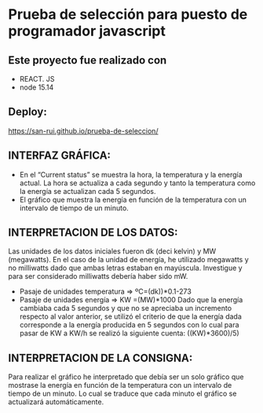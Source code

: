 # Prueba de selección para puesto de programador javascript
## Este proyecto fue realizado con 
- REACT. JS
- node 15.14

## Deploy:

https://san-rui.github.io/prueba-de-seleccion/

## INTERFAZ GRÁFICA:

- En el “Current status” se muestra la hora, la temperatura y la energía actual. La hora se actualiza a cada segundo y tanto la temperatura como la energía se actualizan cada 5 segundos. 
- El gráfico que muestra la energía en función de la temperatura con un intervalo de tiempo de un minuto.
## INTERPRETACION DE LOS DATOS:

Las unidades de los datos iniciales fueron dk (deci kelvin) y MW (megawatts). En el caso de la unidad de energía, he utilizado megawatts y no milliwatts dado que ambas letras estaban en mayúscula. Investigue y para ser considerado milliwatts debería haber sido mW.
  
   - Pasaje de unidades temperatura => ºC=(dk))*0.1-273
   - Pasaje de unidades energía => KW =(MW)*1000
       Dado que la energía cambiaba cada 5 segundos y que no se apreciaba un incremento respecto al valor anterior, se utilizó el criterio de que la energía dada corresponde a la energía producida en 5 segundos con lo cual para pasar de KW a KW/h se realizó la siguiente cuenta: ((KW)*3600)/5)

## INTERPRETACION DE LA CONSIGNA:  

Para realizar el gráfico he interpretado que debía ser un solo gráfico que mostrase la energía en función de la temperatura con un intervalo de tiempo de un minuto. Lo cual se traduce que cada minuto el gráfico se actualizará automáticamente.





